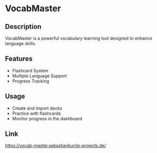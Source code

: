 # VocabMaster

## Description
VocabMaster is a powerful vocabulary learning tool designed to enhance language skills.

## Features
- Flashcard System
- Multiple Language Support
- Progress Tracking

## Usage
- Create and import decks
- Practice with flashcards
- Monitor progress in the dashboard

## Link
https://vocab-master.sebastiankurrle-projects.de/
